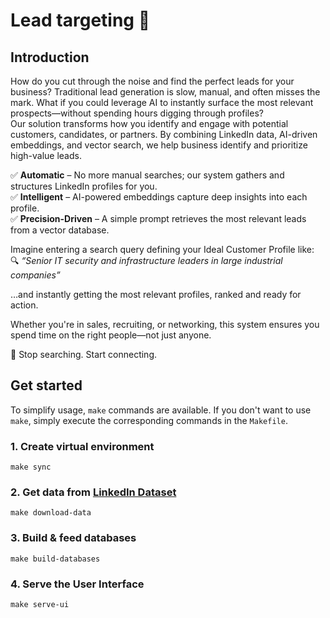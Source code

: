 # Lead targeting 👻

## Introduction

How do you cut through the noise and find the perfect leads for your business? Traditional lead generation is slow, manual, and often misses the mark. What if you could leverage AI to instantly surface the most relevant prospects—without spending hours digging through profiles?  
Our solution transforms how you identify and engage with potential customers, candidates, or partners. By combining LinkedIn data, AI-driven embeddings, and vector search, we help business identify and prioritize high-value leads.

✅ **Automatic** – No more manual searches; our system gathers and structures LinkedIn profiles for you.  
✅ **Intelligent** – AI-powered embeddings capture deep insights into each profile.  
✅ **Precision-Driven** – A simple prompt retrieves the most relevant leads from a vector database.  

Imagine entering a search query defining your Ideal Customer Profile like:  
🔍
*“Senior IT security and infrastructure leaders in large industrial companies”*

…and instantly getting the most relevant profiles, ranked and ready for action.

Whether you're in sales, recruiting, or networking, this system ensures you spend time on the right people—not just anyone.

🚀 Stop searching. Start connecting.


## Get started

To simplify usage, `make` commands are available. If you don't want to use `make`, simply execute the corresponding commands in the `Makefile`.

### 1. Create virtual environment

```
make sync
```

### 2. Get data from [LinkedIn Dataset](https://github.com/navid-aub/LinkedIn-Dataset)

```
make download-data
```

### 3. Build & feed databases
```
make build-databases
```

### 4. Serve the User Interface
```
make serve-ui
```